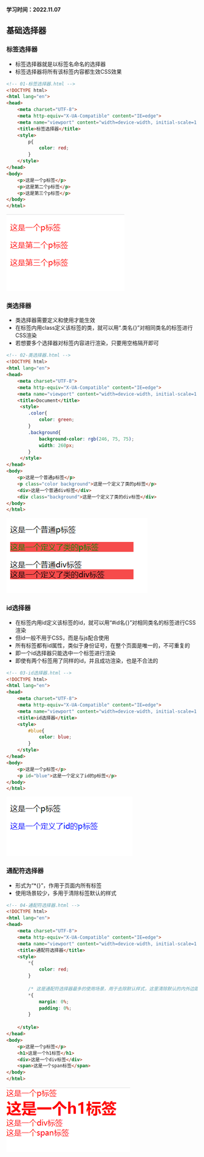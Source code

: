**学习时间：2022.11.07**
## 基础选择器

### 标签选择器
* 标签选择器就是以标签名命名的选择器
* 标签选择器将所有该标签内容都生效CSS效果
```html
<!-- 01-标签选择器.html -->
<!DOCTYPE html>
<html lang="en">
<head>
    <meta charset="UTF-8">
    <meta http-equiv="X-UA-Compatible" content="IE=edge">
    <meta name="viewport" content="width=device-width, initial-scale=1.0">
    <title>标签选择器</title>
    <style>
        p{
            color: red;
        }
    </style>
</head>
<body>
    <p>这是一个p标签</p>
    <p>这是第二个p标签</p>
    <p>这是第三个p标签</p>
</body>
</html>
```
![01-标签选择器.html在浏览器的显示效果](images/02-01.png)

### 类选择器
* 类选择器需要定义和使用才能生效
* 在标签内用class定义该标签的类，就可以用“.类名{}”对相同类名的标签进行CSS渲染
* 若想要多个选择器对标签内容进行渲染，只要用空格隔开即可
```html
<!-- 02-类选择器.html -->
<!DOCTYPE html>
<html lang="en">
<head>
    <meta charset="UTF-8">
    <meta http-equiv="X-UA-Compatible" content="IE=edge">
    <meta name="viewport" content="width=device-width, initial-scale=1.0">
    <title>Document</title>
     <style>
        .color{
            color: green;
        }
        .background{
            background-color: rgb(246, 75, 75);
            width: 260px;
        }
     </style>
</head>
<body>
    <p>这是一个普通p标签</p>
    <p class="color background">这是一个定义了类的p标签</p>
    <div>这是一个普通div标签</div>
    <div class="background">这是一个定义了类的div标签</div>
</body>
</html>
```
![02-类选择器.html在浏览器的显示效果](images/02-02.png)

### id选择器
* 在标签内用id定义该标签的id，就可以用“#id名{}”对相同类名的标签进行CSS渲染
* 但id一般不用于CSS，而是与js配合使用
* 所有标签都有id属性，类似于身份证号，在整个页面是唯一的，不可重复的
* 即一个id选择器只能选中一个标签进行渲染
* 即使有两个标签用了同样的id，并且成功渲染，也是不合法的
```html
<!-- 03-id选择器.html -->
<!DOCTYPE html>
<html lang="en">
<head>
    <meta charset="UTF-8">
    <meta http-equiv="X-UA-Compatible" content="IE=edge">
    <meta name="viewport" content="width=device-width, initial-scale=1.0">
    <title>id选择器</title>
    <style>
        #blue{
            color: blue;
        }
    </style>
</head>
<body>
    <p>这是一个p标签</p>
    <p id="blue">这是一个定义了id的p标签</p>
</body>
</html>
```
![03-id选择器.html在浏览器的显示效果](images/02-03.png)

### 通配符选择器
* 形式为“*{}”，作用于页面内所有标签
* 使用场景较少，多用于清除标签默认的样式

```html
<!-- 04-通配符选择器.html -->
<!DOCTYPE html>
<html lang="en">
<head>
    <meta charset="UTF-8">
    <meta http-equiv="X-UA-Compatible" content="IE=edge">
    <meta name="viewport" content="width=device-width, initial-scale=1.0">
    <title>通配符选择器</title>
    <style>
        *{
            color: red;
        }

        /* 这是通配符选择器最多的使用场景，用于去除默认样式，这里清除默认的内外边距 */
        *{
            margin: 0%;
            padding: 0%;
        }
        
    </style>
</head>
<body>
    <p>这是一个p标签</p>
    <h1>这是一个h1标签</h1>
    <div>这是一个div标签</div>
    <span>这是一个span标签</span>
</body>
</html>
```
![04-通配符选择器.html在浏览器的显示效果](images/02-04.png)